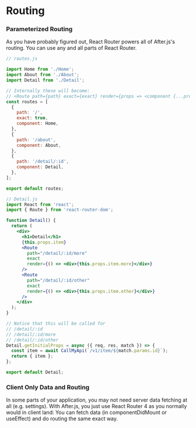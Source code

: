 # Routing

### Parameterized Routing

As you have probably figured out, React Router powers all of After.js's
routing. You can use any and all parts of React Router.

```js
// routes.js

import Home from './Home';
import About from './About';
import Detail from './Detail';

// Internally these will become:
// <Route path={path} exact={exact} render={props => <component {...props} {...data} />} />
const routes = [
  {
    path: '/',
    exact: true,
    component: Home,
  },
  {
    path: '/about',
    component: About,
  },
  {
    path: '/detail/:id',
    component: Detail,
  },
];

export default routes;
```

```jsx
// Detail.js
import React from 'react';
import { Route } from 'react-router-dom';

function Detail() {
  return (
    <div>
      <h1>Detail</h1>
      {this.props.item}
      <Route
        path="/detail/:id/more"
        exact
        render={() => <div>{this.props.item.more}</div>}
      />
      <Route
        path="/detail/:id/other"
        exact
        render={() => <div>{this.props.item.other}</div>}
      />
    </div>
  );
}

// Notice that this will be called for
// /detail/:id
// /detail/:id/more
// /detail/:id/other
Detail.getInitialProps = async ({ req, res, match }) => {
  const item = await CallMyApi(`/v1/item/${match.params.id}`);
  return { item };
};

export default Detail;
```

### Client Only Data and Routing

In some parts of your application, you may not need server data fetching at all (e.g. settings). With After.js, you just use React Router 4 as you normally would in client land: You can fetch data (in componentDidMount or useEffect) and do routing the same exact way.
